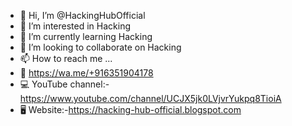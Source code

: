 - 👋 Hi, I’m @HackingHubOfficial
- 👀 I’m interested in Hacking
- 🌱 I’m currently learning Hacking
- 💞️ I’m looking to collaborate on Hacking
- 📫 How to reach me ...
- 📱 https://wa.me/+916351904178
- 💻 YouTube channel:-https://www.youtube.com/channel/UCJX5jk0LVjvrYukpq8TioiA
- 🖥️ Website:-https://hacking-hub-official.blogspot.com
<!---
HackingHubOfficial/HackingHubOfficial is a ✨ special ✨ repository because its `README.md` (this file) appears on your GitHub profile.
You can click the Preview link to take a look at your changes.
--->
